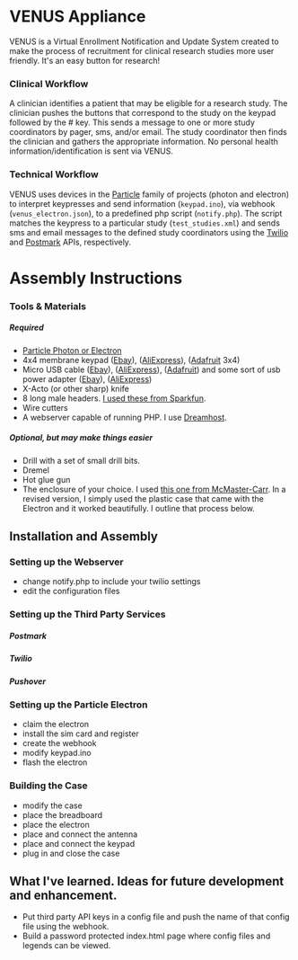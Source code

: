 # VENUS Appliance

VENUS is a Virtual Enrollment Notification and Update System created to make the process of recruitment for clinical research studies more user friendly. It's an easy button for research!

### Clinical Workflow

A clinician identifies a patient that may be eligible for a research study. The clinician pushes the buttons that correspond to the study on the keypad followed by the # key. This sends a message to one or more study coordinators by pager, sms, and/or email. The study coordinator then finds the clinician and gathers the appropriate information. No personal health information/identification is sent via VENUS.

### Technical Workflow

VENUS uses devices in the [Particle](http://particle.io) family of projects (photon and electron) to interpret keypresses and send information (`keypad.ino`), via webhook (`venus_electron.json`), to a predefined php script (`notify.php`). The script matches the keypress to a particular study (`test_studies.xml`) and sends sms and email messages to the defined study coordinators using the [Twilio](http://twilio.com) and [Postmark](http://postmarkapp.com) APIs, respectively.

# Assembly Instructions
### Tools &amp; Materials
##### Required
- [Particle Photon or Electron](https://store.particle.io/)
- 4x4 membrane keypad ([Ebay](http://www.ebay.com/sch/i.html?_nkw=4x4+membrane+keypad)), ([AliExpress](http://www.aliexpress.com/wholesale?SearchText=4x4+membrane+keypad)), ([Adafruit](https://www.adafruit.com/products/419) 3x4)
- Micro USB cable ([Ebay](http://www.ebay.com/sch/i.html?_nkw=micro+usb+cable)), ([AliExpress](http://www.aliexpress.com/wholesale?SearchText=micro+usb+cable)), ([Adafruit](https://www.adafruit.com/products/2185)) and some sort of usb power adapter ([Ebay](http://www.ebay.com/sch/i.html?_nkw=usb+power+adapter)), ([AliExpress](http://www.aliexpress.com/wholesale?SearchText=usb+power+adapter))
- X-Acto (or other sharp) knife
- 8 long male headers. [I used these from Sparkfun](https://www.sparkfun.com/products/12693).
- Wire cutters
- A webserver capable of running PHP. I use [Dreamhost](http://dreamhost.com).

##### Optional, but may make things easier
- Drill with a set of small drill bits.
- Dremel
- Hot glue gun
- The enclosure of your choice. I used [this one from McMaster-Carr](http://www.mcmaster.com/#catalog/122/894/=128k2f4). In a revised version, I simply used the plastic case that came with the Electron and it worked beautifully. I outline that process below.

## Installation and Assembly
### Setting up the Webserver
- change notify.php to include your twilio settings
- edit the configuration files

### Setting up the Third Party Services
##### Postmark
##### Twilio
##### Pushover

### Setting up the Particle Electron
- claim the electron
- install the sim card and register
- create the webhook
- modify keypad.ino
- flash the electron

### Building the Case
- modify the case
- place the breadboard
- place the electron
- place and connect the antenna
- place and connect the keypad
- plug in and close the case

## What I've learned. Ideas for future development and enhancement. 
- Put third party API keys in a config file and push the name of that config file using the webhook.
- Build a password protected index.html page where config files and legends can be viewed.


